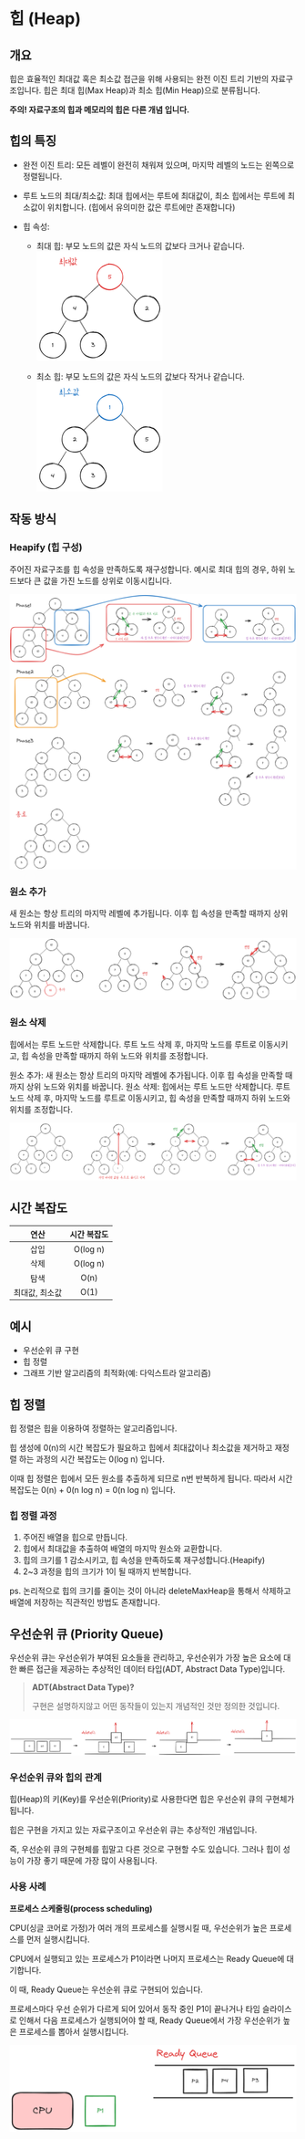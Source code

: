# 힙 (Heap)

## 개요

힙은 효율적인 최대값 혹은 최소값 접근을 위해 사용되는 완전 이진 트리 기반의 자료구조입니다. 
힙은 최대 힙(Max Heap)과 최소 힙(Min Heap)으로 분류됩니다.

**주의! 자료구조의 힙과 메모리의 힙은 다른 개념 입니다.**

## 힙의 특징

- 완전 이진 트리: 모든 레벨이 완전히 채워져 있으며, 마지막 레벨의 노드는 왼쪽으로 정렬됩니다.

- 루트 노드의 최대/최소값: 최대 힙에서는 루트에 최대값이, 최소 힙에서는 루트에 최소값이 위치합니다. (힙에서 유의미한 값은 루트에만 존재합니다)

- 힙 속성:
  - 최대 힙: 부모 노드의 값은 자식 노드의 값보다 크거나 같습니다.  
  ![Max Heap](image/max_heap.png)

  - 최소 힙: 부모 노드의 값은 자식 노드의 값보다 작거나 같습니다.  
  ![Min Heap](image/min_heap.png)

## 작동 방식

### Heapify (힙 구성)

주어진 자료구조를 힙 속성을 만족하도록 재구성합니다. 예시로 최대 힙의 경우, 하위 노드보다 큰 값을 가진 노드를 상위로 이동시킵니다.

![Heapify](image/heapify.png)

### 원소 추가

새 원소는 항상 트리의 마지막 레벨에 추가됩니다. 이후 힙 속성을 만족할 때까지 상위 노드와 위치를 바꿉니다.

![Add Element](image/add_element.png)

### 원소 삭제

힙에서는 루트 노드만 삭제합니다. 루트 노드 삭제 후, 마지막 노드를 루트로 이동시키고, 힙 속성을 만족할 때까지 하위 노드와 위치를 조정합니다.

원소 추가: 새 원소는 항상 트리의 마지막 레벨에 추가됩니다. 이후 힙 속성을 만족할 때까지 상위 노드와 위치를 바꿉니다.
원소 삭제: 힙에서는 루트 노드만 삭제합니다. 루트 노드 삭제 후, 마지막 노드를 루트로 이동시키고, 힙 속성을 만족할 때까지 하위 노드와 위치를 조정합니다.

![Delete Element](image/delete_element.png)

## 시간 복잡도

| 연산 | 시간 복잡도 |
| :--: | :--------: |
| 삽입 |  O(log n)  |
| 삭제 |  O(log n)  |
| 탐색 |    O(n)    |
|최대값, 최소값 | O(1) |

## 예시

- 우선순위 큐 구현
- 힙 정렬
- 그래프 기반 알고리즘의 최적화(예: 다익스트라 알고리즘)

## 힙 정렬

힙 정렬은 힙을 이용하여 정렬하는 알고리즘입니다. 

힙 생성에 0(n)의 시간 복잡도가 필요하고 힙에서 최대값이나 최소값을 제거하고 재정렬 하는 과정의 시간 복잡도는 0(log n) 입니다.

이때 힙 정렬은 힙에서 모든 원소를 추출하게 되므로 n번 반복하게 됩니다. 따라서 시간 복잡도는 0(n) + 0(n log n) = 0(n log n) 입니다.

### 힙 정렬 과정

1. 주어진 배열을 힙으로 만듭니다.
2. 힙에서 최대값을 추출하여 배열의 마지막 원소와 교환합니다.
3. 힙의 크기를 1 감소시키고, 힙 속성을 만족하도록 재구성합니다.(Heapify)
4. 2~3 과정을 힙의 크기가 1이 될 때까지 반복합니다.

ps. 논리적으로 힙의 크기를 줄이는 것이 아니라 deleteMaxHeap을 통해서 삭제하고 배열에 저장하는 직관적인 방법도 존재합니다.

## 우선순위 큐 (Priority Queue)

우선순위 큐는 우선순위가 부여된 요소들을 관리하고, 우선순위가 가장 높은 요소에 대한 빠른 접근을 제공하는 추상적인 데이터 타입(ADT, Abstract Data Type)입니다.

> **ADT(Abstract Data Type)?**
> 
> 구현은 설명하지않고 어떤 동작들이 있는지 개념적인 것만 정의한 것입니다.

![우선순위 큐](image/priority_queue.png)

### 우선순위 큐와 힙의 관계

힙(Heap)의 키(Key)를 우선순위(Priority)로 사용한다면 힙은 우선순위 큐의 구현체가 됩니다. 

힙은 구현을 가지고 있는 자료구조이고 우선순위 큐는 추상적인 개념입니다. 

즉, 우선순위 큐의 구현체를 힙말고 다른 것으로 구현할 수도 있습니다. 그러나 힙이 성능이 가장 좋기 때문에 가장 많이 사용됩니다.

### 사용 사례

**프로세스 스케줄링(process scheduling)**

CPU(싱글 코어로 가정)가 여러 개의 프로세스를 실행시킬 때, 우선순위가 높은 프로세스를 먼저 실행시킵니다. 

CPU에서 실행되고 있는 프로세스가 P1이라면 나머지 프로세스는 Ready Queue에 대기합니다.

이 때, Ready Queue는 우선순위 큐로 구현되어 있습니다.

프로세스마다 우선 순위가 다르게 되어 있어서 동작 중인 P1이 끝나거나 타임 슬라이스로 인해서 다음 프로세스가 실행되어야 할 때, Ready Queue에서 가장 우선순위가 높은 프로세스를 뽑아서 실행시킵니다.

![프로세스 스케줄링](image/process_scheduling.png)

